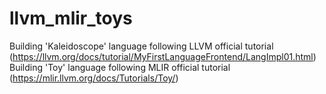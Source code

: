 # llvm_mlir_toys
Building 'Kaleidoscope' language following LLVM official tutorial (https://llvm.org/docs/tutorial/MyFirstLanguageFrontend/LangImpl01.html)
Building 'Toy' language following MLIR official tutorial (https://mlir.llvm.org/docs/Tutorials/Toy/)
